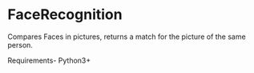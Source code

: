 # FaceRecognition
Compares Faces in pictures, returns a match for the picture of the same person.

Requirements-
Python3+
 


